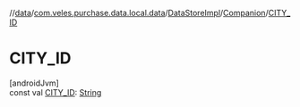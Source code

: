 //[data](../../../../index.md)/[com.veles.purchase.data.local.data](../../index.md)/[DataStoreImpl](../index.md)/[Companion](index.md)/[CITY_ID](-c-i-t-y_-i-d.md)

# CITY_ID

[androidJvm]\
const val [CITY_ID](-c-i-t-y_-i-d.md): [String](https://kotlinlang.org/api/latest/jvm/stdlib/kotlin/-string/index.html)
